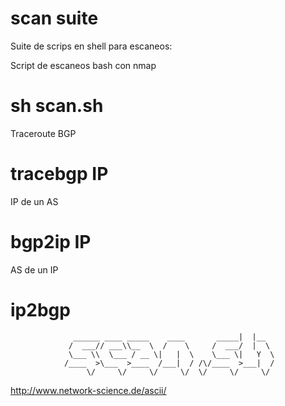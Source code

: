 # scan suite
Suite de scrips en shell para escaneos:

Script de escaneos bash con nmap
# sh scan.sh

Traceroute BGP
# tracebgp IP

IP de un AS
# bgp2ip IP

AS de un IP
# ip2bgp

                  ______ ____ _____    ____       _____|  |__  
                 /  ___// ___\\__  \  /    \     /  ___/  |  \ 
                 \___ \\  \___ / __ \|   |  \    \___ \|   Y  \
                /____  >\___  >____  /___|  / /\/____  >___|  /
                     \/     \/     \/     \/  \/     \/     \/ 
http://www.network-science.de/ascii/
